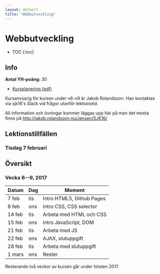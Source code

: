 ```yaml
---
layout: default
title: "Webbutveckling"
---
```



Webbutveckling
======================

* TOC
{:toc}

Info
----

**Antal YH-poäng:** 30

* [Kursplanering (pdf)](kursplanering11.pdf)

Kursanvsarig för kursen under v6-v9 är Jakob Rolandsson. Han kontaktas via sjk16's Slack vid frågor utanför lektionstid.

All information och övningar kommer läggas upp här på men det mesta finns på http://jakob.rolandsson.nu/Jensen/SJK16/

Lektionstillfällen
-------------

### Tisdag 7 februari



Översikt
--------

### Vecka 6--9, 2017

Datum  | Dag | Moment
-------|-----|--------------
7 feb | tis | Intro HTML5, Github Pages
8 feb | ons | Intro CSS, CSS selector
14 feb | tis |  Arbeta med HTML och CSS
15 feb | ons | Intro JavaScript, DOM
21 feb | tis |  Arbeta med JS
22 feb | ons |  AJAX, slutuppgift
28 feb | tis |  Arbeta med slutuppgift
1 mars | ons |  Rester

Resterande två veckor av kursen går under hösten 2017.


